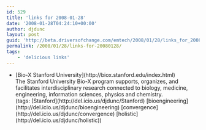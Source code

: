```yaml
---
id: 529
title: 'links for 2008-01-28'
date: '2008-01-28T04:24:10+00:00'
author: djdunc
layout: post
guid: 'http://beta.driversofchange.com/emtech/2008/01/28/links_for_20080128/'
permalink: /2008/01/28/links-for-20080128/
tags:
    - 'delicious links'
---
```


- <div class="delicious-link">[Bio-X Stanford University](http://biox.stanford.edu/index.html)</div><div class="delicious-extended">The Stanford University Bio-X program supports, organizes, and facilitates interdisciplinary research connected to biology, medicine, engineering, information sciences, physics and chemistry.</div><div class="delicious-tags">(tags: [Stanford](http://del.icio.us/djdunc/Stanford) [bioengineering](http://del.icio.us/djdunc/bioengineering) [convergence](http://del.icio.us/djdunc/convergence) [holistic](http://del.icio.us/djdunc/holistic))</div>